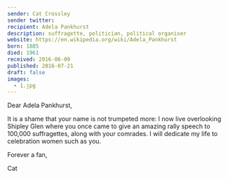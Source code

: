```yaml
---
sender: Cat Crossley
sender twitter:
recipient: Adela Pankhurst
description: suffragette, politician, political organiser
website: https://en.wikipedia.org/wiki/Adela_Pankhurst
born: 1885
died: 1961
received: 2016-06-09
published: 2016-07-21
draft: false
images:
  - 1.jpg
---
```

Dear Adela Pankhurst,

It is a shame that your name is not trumpeted more: I now live overlooking Shipley Glen where you once came to give an amazing rally speech to 100,000 suffragettes, along with your comrades. I will dedicate my life to celebration women such as you.

Forever a fan,

Cat